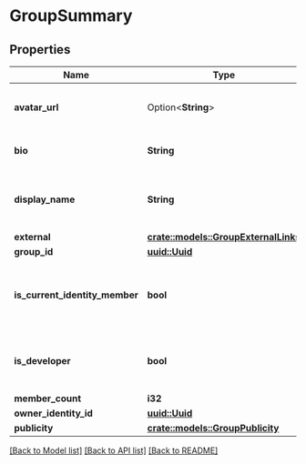 # GroupSummary

## Properties

Name | Type | Description | Notes
------------ | ------------- | ------------- | -------------
**avatar_url** | Option<**String**> | The URL of this group's avatar image. | [optional]
**bio** | **String** | Follows regex ^(?:[^\\n\\r]+\\n?|\\n){1,5}$ | 
**display_name** | **String** | Represent a resource's readable display name. | 
**external** | [**crate::models::GroupExternalLinks**](GroupExternalLinks.md) |  | 
**group_id** | [**uuid::Uuid**](uuid::Uuid.md) |  | 
**is_current_identity_member** | **bool** | Whether or not the current identity is a member of this group. | 
**is_developer** | **bool** | **Deprecated** Whether or not this group is a developer. | 
**member_count** | **i32** |  | 
**owner_identity_id** | [**uuid::Uuid**](uuid::Uuid.md) |  | 
**publicity** | [**crate::models::GroupPublicity**](GroupPublicity.md) |  | 

[[Back to Model list]](../README.md#documentation-for-models) [[Back to API list]](../README.md#documentation-for-api-endpoints) [[Back to README]](../README.md)


